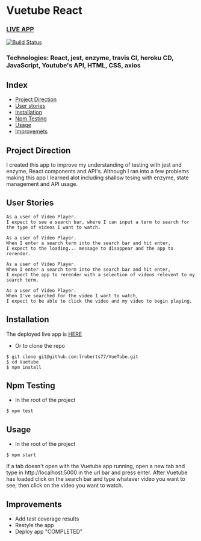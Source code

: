 # Vuetube React
### [LIVE APP](https://vuetube-react.herokuapp.com/)

[![Build Status](https://travis-ci.org/lroberts77/VueTube.svg?branch=master)](https://travis-ci.org/lroberts77/VueTube)

### Technologies: React, jest, enzyme, travis CI, heroku CD, JavaScript, Youtube's API, HTML, CSS, axios

## Index
* [Project Direction](#Project)
* [User stories](#user-stories)
* [Installation](#Install)
* [Npm Testing](#Npmtest)
* [Usage](#Usage)
* [Improvemets](#Improvements)

## <a name="Project">Project Direction</a>
I created this app to improve my understanding of testing with jest and enzyme, React components and API's. Although I ran into a few problems making this app I learned alot including shallow tesing with enzyme, state management and API usage.

## <a name="user-stories">User Stories</a>

```
As a user of Video Player.
I expect to see a search bar, where I can input a term to search for the type of videos I want to watch.
```

```
As a user of Video Player.
When I enter a search term into the search bar and hit enter,
I expect to the loading... message to disappear and the app to rerender.
```

```
As a user of Video Player. 
When I enter a search term into the search bar and hit enter,
I expect the app to rerender with a selection of videos relevent to my search term.
```

```
As a user of Video Player. 
When I've searched for the video I want to watch,
I expect to be able to click the video and my video to begin playing.
```

## <a name="Install">Installation</a>
The deployed live app is [HERE](https://vuetube-react.herokuapp.com/)

* Or to clone the repo
```shell
$ git clone git@github.com:lroberts77/VueTube.git
$ cd Vuetube
$ npm install
```

## <a name="Npmtest">Npm Testing</a>
* In the root of the project
```shell
$ npm test
```

## <a name="Usage">Usage</a>
* In the root of the project
```shell
$ npm start
```
If a tab doesn't open with the Vuetube app running, open a new tab and type in http://localhost:5000 in the url bar and press enter. After Vuetube has loaded click on the search bar and type whatever video you want to see, then click on the video you want to watch.


## <a name="Improvements">Improvements</a>
* Add test coverage results
* Restyle the app
* Deploy app "COMPLETED"